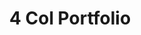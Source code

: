 ---
title:			"4 Col Portfolio"
slug:			4-col-portfolio
src:			/template-overviews/4-col-portfolio
categories:		template portfolios unstyled
description:	"An unstlyed, four column, portfolio page grid perfect for showcasing a large group of projects or works."
bump:			"A four column portfolio template."
img-src:		/img/templates/4-col-portfolio.jpg
img-desc:		"Free Bootstrap 3 Portfolio Theme"
layout:			template-overview

meta-title: "Four Column Portfolio - Free Bootstrap Template"
meta-description: "A four column portfolio page template for Bootstrap 3. All Start Bootstrap templates are free to use and open source."

features:
  - Four column portfolio layout
  - Seamless, responsive image grid

long-description: "4 Col Portfolio is a basic, four column image grid ideal for featuring a large number of projects that do not require much detail."

alt-version:		"no"
user-version:		"no"

v4-version:			"yes"

alt-v4:				"https://github.com/BlackrockDigital/startbootstrap-4-col-portfolio/archive/v4-dev.zip"

redirect_from:
  - /4-col-portfolio/
  - /4-col-portfolio.php/
  - /templates/4-col-portfolio.html/
  - /downloads/4-col-portfolio.zip/
---